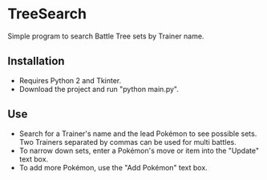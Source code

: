 # TreeSearch
Simple program to search Battle Tree sets by Trainer name.

## Installation
* Requires Python 2 and Tkinter.
* Download the project and run "python main.py".

## Use
* Search for a Trainer's name and the lead Pokémon to see possible sets. Two Trainers separated by commas can be used for multi battles.
* To narrow down sets, enter a Pokémon's move or item into the "Update" text box.
* To add more Pokémon, use the "Add Pokémon" text box.
